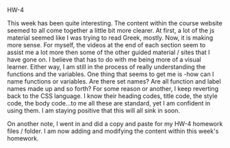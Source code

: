 HW-4

This week has been quite interesting. The content within the course website seemed to all come together a little bit more clearer.
At first, a lot of the js material seemed like I was trying to read Greek, mostly. Now, it is making more sense. For myself, the videos
at the end of each section seem to assist me a lot more then some of the other guided material / sites that I have gone on. I believe
that has to do with me being more of a visual learner. Either way, I am still in the process of really understanding the functions and the variables.
One thing that seems to get me is -how can I name functions or variables. Are there set names? Are all function and label names made up and so forth?
For some reason or another, I keep reverting back to the CSS language. I know their heading codes, title code, the style code, the body code...to me
all these are standard, yet I am confident in using them. I am staying positive that this will all sink in soon.

On another note, I went in and did a copy and paste for my HW-4 homework files / folder. I am now adding and modifying the content within this week's
homework. 
